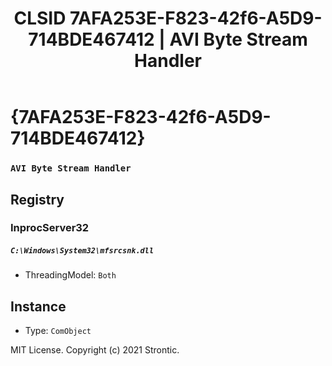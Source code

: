 ﻿---
title: "CLSID 7AFA253E-F823-42f6-A5D9-714BDE467412 | AVI Byte Stream Handler"
excerpt: What is COM-Object CLSID 7AFA253E-F823-42f6-A5D9-714BDE467412?
---

# {7AFA253E-F823-42f6-A5D9-714BDE467412}

### `AVI Byte Stream Handler`

## Registry


### InprocServer32

##### `C:\Windows\System32\mfsrcsnk.dll`
* ThreadingModel: `Both`

## Instance

* Type: `ComObject`

MIT License. Copyright (c) 2021 Strontic.



